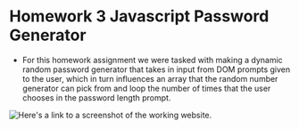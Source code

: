# Homework 3 Javascript Password Generator

* For this homework assignment we were tasked with making a dynamic random password generator that takes in input from DOM prompts given to the user, which in turn influences an array that the random number generator can pick from and loop the number of times that the user chooses in the password length prompt. 

![Here's a link to a screenshot of the working website.]()

